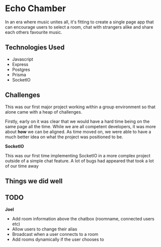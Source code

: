 # Echo Chamber

In an era where music unites all, it's fitting to create a single page app that can encourage users to select a room, chat with strangers alike and share each others favourite music.

## Technologies Used

- Javascript
- Express
- Postgres
- Prisma
- SocketIO

## Challenges

This was our first major project working within a group environment so that alone came with a heap of challenges.

Firstly, early on it was clear that we would have a hard time being on the same page all the time. While we are all competent developers, it was more about **how** we can be aligned. As time moved on, we were able to have a much better idea on what the project was positioned to be.

**SocketIO**

This was our first time implementing SocketIO in a more complex project outside of a simple chat feature. A lot of bugs had appeared that took a lot of our time away

## Things we did well

## TODO

**Joel**

- Add room information above the chatbox (roomname, connected users etc)
- Allow users to change their alias
- Broadcast when a user connects to a room
- Add rooms dynamically if the user chooses to

